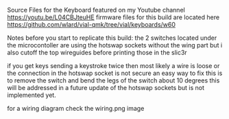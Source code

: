 Source Files for the Keyboard featured on my Youtube channel https://youtu.be/L04CBJteuHE
firmware files for this build are located here https://github.com/wlard/vial-qmk/tree/vial/keyboards/w60

Notes before you start to replicate this build:
the 2 switches located under the microcontoller are using the hotswap sockets without the wing part but i also cutoff the top wireguides before printing those in the slic3r

if you get keys sending a keystroke twice then most likely a wire is loose or the connection in the hotswap socket is not secure an easy way to fix this is to remove the switch and bend the legs of the switch about 10 degrees this will be addressed in a future update of the hotswap sockets but is not implemented yet.

for a wiring diagram check the wiring.png image

